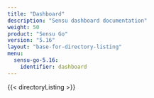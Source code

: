 ```yaml
---
title: "Dashboard"
description: "Sensu dashboard documentation"
weight: 50
product: "Sensu Go"
version: "5.16"
layout: "base-for-directory-listing"
menu:
  sensu-go-5.16:
    identifier: dashboard
---
```


{{< directoryListing >}}
